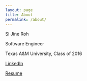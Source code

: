 ```yaml
---
layout: page
title: About
permalink: /about/
---
```


Si Jine Roh

Software Engineer

Texas A&M University, Class of 2016

[LinkedIn](https://www.linkedin.com/in/sijineroh)

[Resume](/resume.pdf)
